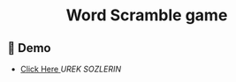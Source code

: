 <h1 align="center"> Word Scramble game </h1>



## :link: Demo

- <a target="_blank" href="https://effortless-sunflower-69d29f.netlify.app/"> Click Here </a> _UREK SOZLERIN_
